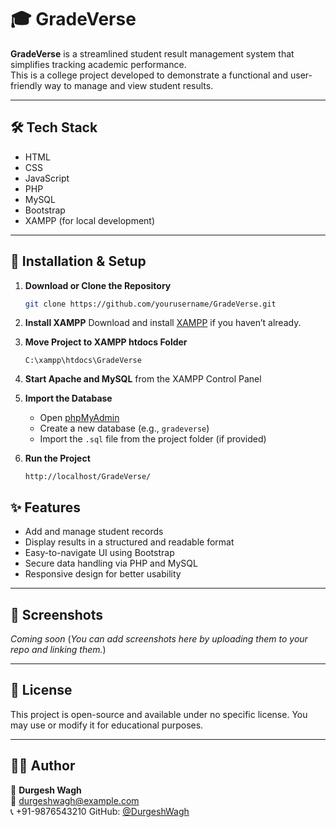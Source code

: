 # 🎓 GradeVerse

**GradeVerse** is a streamlined student result management system that simplifies tracking academic performance.  
This is a college project developed to demonstrate a functional and user-friendly way to manage and view student results.

---

## 🛠 Tech Stack

- HTML  
- CSS  
- JavaScript  
- PHP  
- MySQL  
- Bootstrap  
- XAMPP (for local development)

---

## 🚀 Installation & Setup

1. **Download or Clone the Repository**
   ```bash
   git clone https://github.com/yourusername/GradeVerse.git


2. **Install XAMPP**
   Download and install [XAMPP](https://www.apachefriends.org/index.html) if you haven’t already.

3. **Move Project to XAMPP htdocs Folder**

   ```
   C:\xampp\htdocs\GradeVerse
   ```

4. **Start Apache and MySQL** from the XAMPP Control Panel

5. **Import the Database**

   * Open [phpMyAdmin](http://localhost/phpmyadmin)
   * Create a new database (e.g., `gradeverse`)
   * Import the `.sql` file from the project folder (if provided)

6. **Run the Project**

   ```
   http://localhost/GradeVerse/
   ```


## ✨ Features

* Add and manage student records
* Display results in a structured and readable format
* Easy-to-navigate UI using Bootstrap
* Secure data handling via PHP and MySQL
* Responsive design for better usability

---

## 📸 Screenshots

*Coming soon*
(*You can add screenshots here by uploading them to your repo and linking them.*)

---

## 📜 License

This project is open-source and available under no specific license.
You may use or modify it for educational purposes.

---

## 🙋‍♂️ Author

👤 **Durgesh Wagh**  
📧 durgeshwagh@example.com  
📞 +91-9876543210
GitHub: [@DurgeshWagh](https://github.com/DurgeshWagh)

